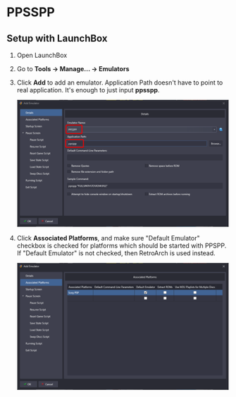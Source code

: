 # PPSSPP

## Setup with LaunchBox

 1. Open LaunchBox
 2. Go to **Tools -> Manage... -> Emulators**
 3. Click **Add** to add an emulator. Application Path doesn't have to point to real application. It's enough to just input **ppsspp**.

    ![](/Docs/setup_ppsspp_edit_emulator.png)
 
 4. Click **Associated Platforms**, and make sure "Default Emulator" checkbox is checked for platforms which should be started with PPSPP. If "Default Emulator" is not checked, then RetroArch is used instead.

    ![](/Docs/setup_ppsspp_associated_platforms.png)
  
 

